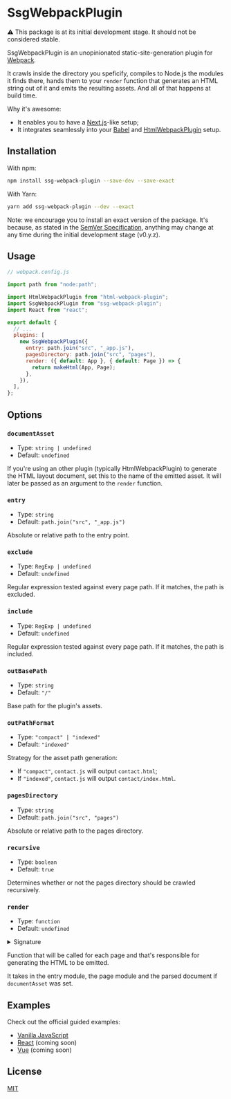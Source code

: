 # SsgWebpackPlugin

:warning: This package is at its initial development stage. It should not be considered stable.

SsgWebpackPlugin is an unopinionated static-site-generation plugin for [Webpack](https://webpack.js.org/).

It crawls inside the directory you speficify, compiles to Node.js the modules it finds there, hands them to your `render` function that generates an HTML string out of it and emits the resulting assets. And all of that happens at build time.

Why it's awesome:

- It enables you to have a [Next.js](https://nextjs.org/)-like setup;
- It integrates seamlessly into your [Babel](https://babeljs.io/) and [HtmlWebpackPlugin](https://www.npmjs.com/package/html-webpack-plugin) setup.

## Installation

With npm:

```bash
npm install ssg-webpack-plugin --save-dev --save-exact
```

With Yarn:

```bash
yarn add ssg-webpack-plugin --dev --exact
```

Note: we encourage you to install an exact version of the package. It's because, as stated in the [SemVer Specification](https://semver.org/spec/v2.0.0.html#spec-item-4), anything may change at any time during the initial development stage (v0.y.z).

## Usage

```js
// webpack.config.js

import path from "node:path";

import HtmlWebpackPlugin from "html-webpack-plugin";
import SsgWebpackPlugin from "ssg-webpack-plugin";
import React from "react";

export default {
  // ...
  plugins: [
    new SsgWebpackPlugin({
      entry: path.join("src", "_app.js"),
      pagesDirectory: path.join("src", "pages"),
      render: ({ default: App }, { default: Page }) => {
        return makeHtml(App, Page);
      },
    }),
  ],
};
```

## Options

### `documentAsset`

- Type: `string | undefined`
- Default: `undefined`

If you're using an other plugin (typically HtmlWebpackPlugin) to generate the HTML layout document, set this to the name of the emitted asset. It will later be passed as an argument to the `render` function.

### `entry`

- Type: `string`
- Default: `path.join("src", "_app.js")`

Absolute or relative path to the entry point.

### `exclude`

- Type: `RegExp | undefined`
- Default: `undefined`

Regular expression tested against every page path. If it matches, the path is excluded.

### `include`

- Type: `RegExp | undefined`
- Default: `undefined`

Regular expression tested against every page path. If it matches, the path is included.

### `outBasePath`

- Type: `string`
- Default: `"/"`

Base path for the plugin's assets.

### `outPathFormat`

- Type: `"compact" | "indexed"`
- Default: `"indexed"`

Strategy for the asset path generation:

- If `"compact"`, `contact.js` will output `contact.html`;
- If `"indexed"`, `contact.js` will output `contact/index.html`.

### `pagesDirectory`

- Type: `string`
- Default: `path.join("src", "pages")`

Absolute or relative path to the pages directory.

### `recursive`

- Type: `boolean`
- Default: `true`

Determines whether or not the pages directory should be crawled recursively.

### `render`

- Type: `function`
- Default: `undefined`

<details>

<summary>Signature</summary>

```ts
type Render = (
  appModule: Module,
  pageModule: Module,
  documentAsset: string | undefined
) => string;
```

</details>

Function that will be called for each page and that's responsible for generating the HTML to be emitted.

It takes in the entry module, the page module and the parsed document if `documentAsset` was set.

## Examples

Check out the official guided examples:

- [Vanilla JavaScript](../examples/vanilla)
- [React](../examples/react) (coming soon)
- [Vue](../examples/vue) (coming soon)

## License

[MIT](../LICENSE.md)
